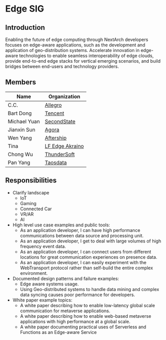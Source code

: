 # Edge SIG

## Introduction

Enabling the future of edge computing through NextArch developers focuses on edge-aware applications, such as the development and application of geo-distribution systems. Accelerate innovation in edge-aware technologies to enable seamless interoperability of edge clouds, provide end-to-end edge stacks for vertical emerging scenarios, and build bridges between end-users and technology providers.

## Members

| Name                        | Organization         |
| --------------------------- | -------------------- |
| C.C. | [Allegro](https://yomo.run) |
| Bart Dong | [Tencent](https://opensource.tencent.com/)  |
| Michael Yuan | [SecondState](https://wasmedge.org/) |
| Jianxin Sun | [Agora](https://agora.io) |
| Wen Yang | [Aftership](https://aftership.com) |
| Tina | [LF Edge Akraino](https://www.lfedge.org/projects/akraino/) |
| Chong Wu | [ThunderSoft](https://www.thundersoft.com/) |
| Pan Yang | [Taosdata](https://www.taosdata.com/) |

## Responsibilities

- Clarify landscape
  - IoT
  - Gaming
  - Connected Car
  - VR/AR
  - AI
- High level use case examples and public tools:
  - As an application developer, I can have high performance communications between data source and processing unit.
  - As an application developer, I get to deal with large volumes of high frequency event data.
  - As an application developer, I can connect users from different locations for great communication experiences on presence data.
  - As an application developer, I can easily experiment with the WebTransport protocol rather than self-build the entire complex environment.
- Documented design patterns and failure examples:
  - Edge aware systems usage.
  - Using Geo-distributed systems to handle data mining and complex data syncing   causes poor performance for developers.
- White paper example topics:
  - A white paper describing how to enable low-latency global scale communication for metaverse applications.
  - A white paper describing how to enable web-based metaverse applications with high performance at a global scale.
  - A white paper documenting practical uses of Serverless and Functions as an Edge-aware Service
